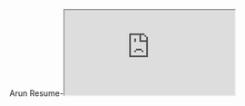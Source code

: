 Arun
Resume-<iframe src="https://docs.google.com/document/d/e/2PACX-1vTU0_Tth-jcWpoievHl33h3imRvwXs1SKkmEMbvJSdF0TRY8hfcTLsM77_pHW37su1PN8X5rvUbpHBj/pub?embedded=true"></iframe>

